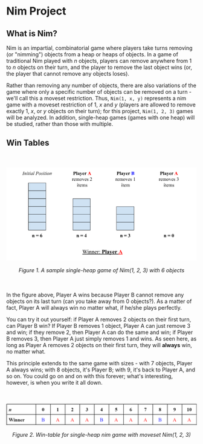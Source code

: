 # Nim Project

## What is Nim?

Nim is an impartial, combinatorial game where players take turns removing (or "nimming") objects from a heap or heaps of objects. In a game of traditional Nim played with *n* objects, players can remove anywhere from 1 to *n* objects on their turn, and the player to remove the last object wins (or, the player that cannot remove any objects loses).

Rather than removing any number of objects, there are also variations of the game where only a specific number of objects can be removed on a turn - we'll call this a moveset restriction. Thus, `Nim(1, x, y)` represents a nim game with a moveset restriction of 1, *x* and *y* (players are allowed to remove exactly 1, *x*, or *y* objects on their turn); for this project, `Nim(1, 2, 3)` games will be analyzed. In addition, single-heap games (games with one heap) will be studied, rather than those with multiple.

## Win Tables

<br></br>
![sample nim game](images/figure_1.png)
*<center>Figure 1. A sample single-heap game of Nim(1, 2, 3) with 6 objects</center>*
<br></br>

In the figure above, Player A wins because Player B cannot remove any objects on its last turn (can you take away from 0 objects?). As a matter of fact, Player A will always win no matter what, if he/she plays perfectly. 

You can try it out yourself: if Player A removes 2 objects on their first turn, can Player B win? If Player B removes 1 object, Player A can just remove 3 and win; if they remove 2, then Player A can do the same and win; if Player B removes 3, then Player A just simply removes 1 and wins. As seen here, as long as Player A removes 2 objects on their first turn, they will **always** win, no matter what.

This principle extends to the same game with sizes - with 7 objects, Player A always wins; with 8 objects, it's Player B; with 9, it's back to Player A, and so on. You could go on and on with this forever; what's interesting, however, is when you write it all down. 

<br></br>
![win-table](images/figure_2.png)
*<center>Figure 2. Win-table for single-heap nim game with moveset Nim(1, 2, 3)</center>*
<br></br>


